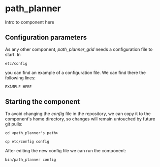 # path_planner
Intro to component here


## Configuration parameters
As any other component, *path_planner_grid* needs a configuration file to start. In
```
etc/config
```
you can find an example of a configuration file. We can find there the following lines:
```
EXAMPLE HERE
```

## Starting the component
To avoid changing the *config* file in the repository, we can copy it to the component's home directory, so changes will remain untouched by future git pulls:

```
cd <path_planner's path> 
```
```
cp etc/config config
```

After editing the new config file we can run the component:

```
bin/path_planner config
```
